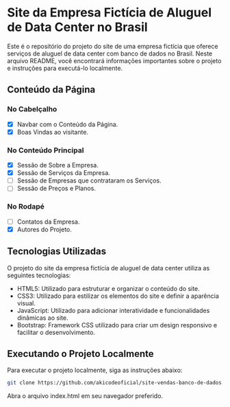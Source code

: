 # Site da Empresa Fictícia de Aluguel de Data Center no Brasil

Este é o repositório do projeto do site de uma empresa fictícia que oferece serviços de aluguel de data center com banco de dados no Brasil. Neste arquivo README, você encontrará informações importantes sobre o projeto e instruções para executá-lo localmente.

## Conteúdo da Página

### No Cabelçalho

- [X] Navbar com o Conteúdo da Página.
- [X] Boas Vindas ao visitante.

### No Conteúdo Principal

- [X] Sessão de Sobre a Empresa.
- [X] Sessão de Serviços da Empresa.
- [ ] Sessão de Empresas que contrataram os Serviços.
- [ ] Sessão de Preços e Planos.

### No Rodapé
- [ ] Contatos da Empresa.
- [X] Autores do Projeto.

## Tecnologias Utilizadas

O projeto do site da empresa fictícia de aluguel de data center utiliza as seguintes tecnologias:

- HTML5: Utilizado para estruturar e organizar o conteúdo do site.
- CSS3: Utilizado para estilizar os elementos do site e definir a aparência visual.
- JavaScript: Utilizado para adicionar interatividade e funcionalidades dinâmicas ao site.
- Bootstrap: Framework CSS utilizado para criar um design responsivo e facilitar o desenvolvimento.

## Executando o Projeto Localmente

Para executar o projeto localmente, siga as instruções abaixo:

```bash
git clone https://github.com/akicodeoficial/site-vendas-banco-de-dados.git
```

Abra o arquivo index.html em seu navegador preferido.
